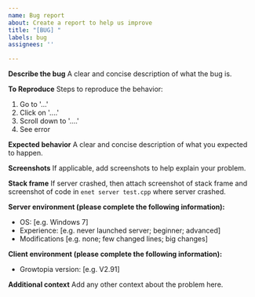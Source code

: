 ```yaml
---
name: Bug report
about: Create a report to help us improve
title: "[BUG] "
labels: bug
assignees: ''

---
```


**Describe the bug**
A clear and concise description of what the bug is.

**To Reproduce**
Steps to reproduce the behavior:
1. Go to '...'
2. Click on '....'
3. Scroll down to '....'
4. See error

**Expected behavior**
A clear and concise description of what you expected to happen.

**Screenshots**
If applicable, add screenshots to help explain your problem.

**Stack frame**
If server crashed, then attach screenshot of stack frame and screenshot of code in `enet server test.cpp` where server crashed.

**Server environment (please complete the following information):**
 - OS: [e.g. Windows 7]
 - Experience: [e.g. never launched server; beginner; advanced]
 - Modifications [e.g. none; few changed lines; big changes]

**Client environment (please complete the following information):**
 - Growtopia version: [e.g. V2.91]

**Additional context**
Add any other context about the problem here.
